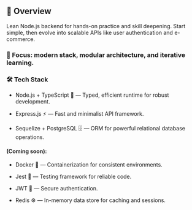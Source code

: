 ## 🚀 Overview
Lean Node.js backend for hands-on practice and skill deepening. Start simple, then evolve into scalable APIs like user authentication and e-commerce.

### 🎯 Focus: modern stack, modular architecture, and iterative learning.

### 🛠️ Tech Stack
- Node.js + TypeScript 🧠 — Typed, efficient runtime for robust development.

- Express.js ⚡ — Fast and minimalist API framework.

- Sequelize + PostgreSQL 🗄️ — ORM for powerful relational database operations.

#### (Coming soon):

- Docker 🐳 — Containerization for consistent environments.

- Jest 🧪 — Testing framework for reliable code.

- JWT 🔐 — Secure authentication.

- Redis ⚙️ — In-memory data store for caching and sessions.